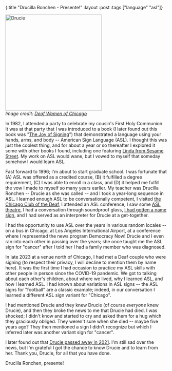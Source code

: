 {:title "Drucilla Ronchen - Presente!"
:layout :post
:tags  ["language" "asl"]}

<img src="http://www.szcz.org/img/drucilla-ronchen.jpg" width="300px" alt="Drucie"/>
<br>
<i>Image credit: <a href="https://deafwomenchicago.com/welcome/about-deaf-women-of-chicago/in-memoriam/">Deaf Women of Chicago</a></i>


In 1982, I attended a party to celebrate my cousin's First Holy Communion.  It was at that party that I was introduced to a book (I later found out this book was "<a href="https://archive.org/details/joyofsigningillu00riek/page/n1/mode/2up">The Joy of Signing</a>") that demonstrated a language using your hands, arms, and body -- American Sign Language (ASL).  I thought this was just the coolest thing, and for about a year or so thereafter I explored it some with other books I found, including one featuring <a href="https://en.wikipedia.org/wiki/Linda_Bove">Linda from Sesame Street</a>.  My work on ASL would wane, but I vowed to myself that someday somehow I would learn ASL.

Fast forward to 1996; I'm about to start graduate school.  I was fortunate that (A) ASL was offered as a credited course, (B) it fulfilled a degree requirement, (C) I was able to enroll in a class, and (D) it helped me fulfill the vow I made to myself so many years earlier.  My teacher was Drucilla Ronchen -- Drucie as she was called -- and I took a year-long sequence in ASL.  I learned enough ASL to be conversationally competent, I visited [the Chicago Club of the Deaf](http://www.chicagoclubdeaf.org/index.html), I attended an ASL conference, I saw some [ASL theatre](https://howlround.com/american-sign-language-theatre-and-its-impact-or-why-we-need-more-deaf-actors-onstage), I had a conversation through soundproof glass, [I had gotten a name sign](http://www.szcz.org/posts/2020-10-31-story-name-sign/), and I had served as an interpreter for Drucie at a get-together.

I had the opportunity to use ASL over the years in various random locales -- on a bus in Chicago, at Los Angeles International Airport, at a conference where I represented the news program Democracy Now!  Drucie and I even ran into each other in passing over the years; she once taught me the ASL sign for "cancer" after I told her I had a family member who was diagnosed.

In late 2023 at a venue north of Chicago, I had met a Deaf couple who were signing (to respect their privacy, I will decline to mention them by name here).  It was the first time I had occasion to practice my ASL skills with other people in person since the COVID-19 pandemic.  We got to talking about each other's children, about where we lived, why I learned ASL, and how I learned ASL.  I had known about variations in ASL signs -- the ASL signs for "football" are a classic example; indeed, in our conversation I learned a different ASL sign variant for "Chicago".  

I had mentioned Drucie and they knew Drucie (of course _everyone_ knew Drucie), and then they broke the news to me that Drucie had died.  I was shocked; I didn't know and started to cry and asked them for a hug which they graciously obliged.  They weren't sure when she died -- maybe five years ago?  They then mentioned a sign I didn't recognize but which I inferred later was another variant sign for "cancer".

I later found out that [Drucie passed away in 2021](https://www.legacy.com/us/obituaries/chicagotribune/name/drucilla-ronchen-obituary?id=4700547).  I'm still sad over the news, but I'm grateful I got the chance to know Drucie and to learn from her.  Thank you, Drucie, for all that you have done.

Drucilla Ronchen, presente!


